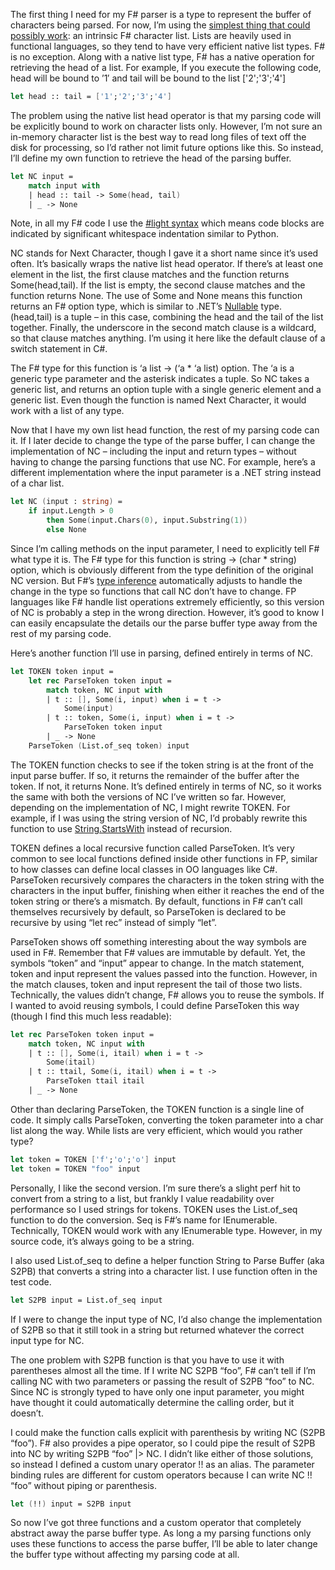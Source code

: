 The first thing I need for my F\# parser is a type to represent the
buffer of characters being parsed. For now, I’m using the [simplest
thing that could possibly
work](http://www.artima.com/intv/simplest.html): an intrinsic F\#
character list. Lists are heavily used in functional languages, so they
tend to have very efficient native list types. F\# is no exception.
Along with a native list type, F\# has a native operation for retrieving
the head of a list. For example, If you execute the following code, head
will be bound to ’1′ and tail will be bound to the list ['2';'3';'4']

```fsharp
let head :: tail = ['1';'2';'3';'4']
```

The problem using the native list head operator is that my parsing code
will be explicitly bound to work on character lists only. However, I’m
not sure an in-memory character list is the best way to read long files
of text off the disk for processing, so I’d rather not limit future
options like this. So instead, I’ll define my own function to retrieve
the head of the parsing buffer.

``` fsharp
let NC input =
    match input with
    | head :: tail -> Some(head, tail)
    | _ -> None
```

Note, in all my F\# code I use the [\#light
syntax](http://blogs.msdn.com/dsyme/archive/2006/08/24/715626.aspx)
which means code blocks are indicated by significant whitespace
indentation similar to Python.

NC stands for Next Character, though I gave it a short name since it’s
used often. It’s basically wraps the native list head operator. If
there’s at least one element in the list, the first clause matches and
the function returns Some(head,tail). If the list is empty, the second
clause matches and the function returns None. The use of Some and None
means this function returns an F\# option type, which is similar to
.NET’s
[Nullable](http://msdn2.microsoft.com/en-us/library/system.nullable.aspx)
type. (head,tail) is a tuple – in this case, combining the head and the
tail of the list together. Finally, the underscore in the second match
clause is a wildcard, so that clause matches anything. I’m using it here
like the default clause of a switch statement in C\#.

The F\# type for this function is ‘a list -\> (‘a \* ‘a list) option.
The ‘a is a generic type parameter and the asterisk indicates a tuple.
So NC takes a generic list, and returns an option tuple with a single
generic element and a generic list. Even though the function is named
Next Character, it would work with a list of any type.

Now that I have my own list head function, the rest of my parsing code
can it. If I later decide to change the type of the parse buffer, I can
change the implementation of NC – including the input and return types –
without having to change the parsing functions that use NC. For example,
here’s a different implementation where the input parameter is a .NET
string instead of a char list.

``` fsharp
let NC (input : string) =
    if input.Length > 0
        then Some(input.Chars(0), input.Substring(1))
        else None
```

Since I’m calling methods on the input parameter, I need to explicitly
tell F\# what type it is. The F\# type for this function is string -\>
(char \* string) option, which is obviously different from the type
definition of the original NC version. But F\#’s [type
inference](http://devhawk.net/2007/11/29/F+Hawkeye+Type+Inference.aspx)
automatically adjusts to handle the change in the type so functions that
call NC don’t have to change. FP languages like F\# handle list
operations extremely efficiently, so this version of NC is probably a
step in the wrong direction. However, it’s good to know I can easily
encapsulate the details our the parse buffer type away from the rest of
my parsing code.

Here’s another function I’ll use in parsing, defined entirely in terms
of NC.

``` fsharp
let TOKEN token input =
    let rec ParseToken token input =
        match token, NC input with
        | t :: [], Some(i, input) when i = t ->
            Some(input)
        | t :: token, Some(i, input) when i = t ->
            ParseToken token input
        | _ -> None
    ParseToken (List.of_seq token) input
```

The TOKEN function checks to see if the token string is at the front of
the input parse buffer. If so, it returns the remainder of the buffer
after the token. If not, it returns None. It’s defined entirely in terms
of NC, so it works the same with both the versions of NC I’ve written so
far. However, depending on the implementation of NC, I might rewrite
TOKEN. For example, if I was using the string version of NC, I’d
probably rewrite this function to use
[String.StartsWith](http://msdn2.microsoft.com/en-us/library/system.string.startswith.aspx)
instead of recursion.

TOKEN defines a local recursive function called ParseToken. It’s very
common to see local functions defined inside other functions in FP,
similar to how classes can define local classes in OO languages like
C\#. ParseToken recursively compares the characters in the token string
with the characters in the input buffer, finishing when either it
reaches the end of the token string or there’s a mismatch. By default,
functions in F\# can’t call themselves recursively by default, so
ParseToken is declared to be recursive by using “let rec” instead of
simply “let”.

ParseToken shows off something interesting about the way symbols are
used in F\#. Remember that F\# values are immutable by default. Yet, the
symbols “token” and “input” appear to change. In the match statement,
token and input represent the values passed into the function. However,
in the match clauses, token and input represent the tail of those two
lists. Technically, the values didn’t change, F\# allows you to reuse
the symbols. If I wanted to avoid reusing symbols, I could define
ParseToken this way (though I find this much less readable):

``` fsharp
let rec ParseToken token input =
    match token, NC input with
    | t :: [], Some(i, itail) when i = t ->
        Some(itail)
    | t :: ttail, Some(i, itail) when i = t ->
        ParseToken ttail itail
    | _ -> None
```

Other than declaring ParseToken, the TOKEN function is a single line of
code. It simply calls ParseToken, converting the token parameter into a
char list along the way. While lists are very efficient, which would you
rather type?

``` fsharp
let token = TOKEN ['f';'o';'o'] input
let token = TOKEN "foo" input
```

Personally, I like the second version. I’m sure there’s a slight perf
hit to convert from a string to a list, but frankly I value readability
over performance so I used strings for tokens. TOKEN uses the
List.of\_seq function to do the conversion. Seq is F\#’s name for
IEnumerable. Technically, TOKEN would work with any IEnumerable type.
However, in my source code, it’s always going to be a string.

I also used List.of\_seq to define a helper function String to Parse
Buffer (aka S2PB) that converts a string into a character list. I use
function often in the test code.

``` fsharp
let S2PB input = List.of_seq input
```

If I were to change the input type of NC, I’d also change the
implementation of S2PB so that it still took in a string but returned
whatever the correct input type for NC.

The one problem with S2PB function is that you have to use it with
parentheses almost all the time. If I write NC S2PB “foo”, F\# can’t
tell if I’m calling NC with two parameters or passing the result of S2PB
“foo” to NC. Since NC is strongly typed to have only one input
parameter, you might have thought it could automatically determine the
calling order, but it doesn’t.

I could make the function calls explicit with parenthesis by writing NC
(S2PB “foo”). F\# also provides a pipe operator, so I could pipe the
result of S2PB into NC by writing S2PB “foo” |\> NC. I didn’t like
either of those solutions, so instead I defined a custom unary operator
!! as an alias. The parameter binding rules are different for custom
operators because I can write NC !! “foo” without piping or parenthesis.

``` fsharp
let (!!) input = S2PB input
```

So now I’ve got three functions and a custom operator that completely
abstract away the parse buffer type. As long a my parsing functions only
uses these functions to access the parse buffer, I’ll be able to later
change the buffer type without affecting my parsing code at all.
